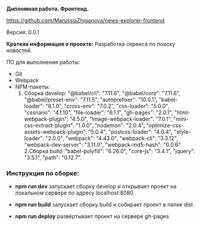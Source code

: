 ﻿**Дипломная работа. Фронтенд.**

https://github.com/MarussiaZhiganova/news-explorer-frontend

Версия: 0.0.1

**Краткая информация о проекте:**
Разработка сервиса по поиску новостей.

ПО для выполнения работы:
 - Git
 - Webpack
 - NPM-пакеты:
      1. Сборка develop: "@babel/cli": "7.11.6", "@babel/core": "7.11.6", "@babel/preset-env": "7.11.5", "autoprefixer": "10.0.1", "babel-loader": "8.1.0", "cross-env": "7.0.2", "css-loader": "5.0.0", "cssnano": "4.1.10",
"file-loader": "6.1.1", "gh-pages": "2.0.1", "html-webpack-plugin": "4.5.0", "image-webpack-loader": "7.0.1", "mini-css-extract-plugin": "1.0.0", "nodemon": "2.0.4", "optimize-css-assets-webpack-plugin": "5.0.4", "postcss-loader": "4.0.4", "style-loader": "2.0.0", "webpack": "4.43.0", "webpack-cli": "3.3.12", "webpack-dev-server": "3.11.0", "webpack-md5-hash": "0.0.6".
      2.Сборка build: "babel-polyfill": "6.26.0", "core-js": "3.4.1", "jquery": "3.5.1", "path": "0.12.7".

### Инструкция по сборке:

-   **npm run dev**  запускает сборку develop и открывает проект на локальном сервере по адресу localhost:8080
    
-   **npm run build**  запускает сборку build и собирает проект в папке dist
    
-   **npm run deploy**  развёртывает проект на сервере gh-pages


